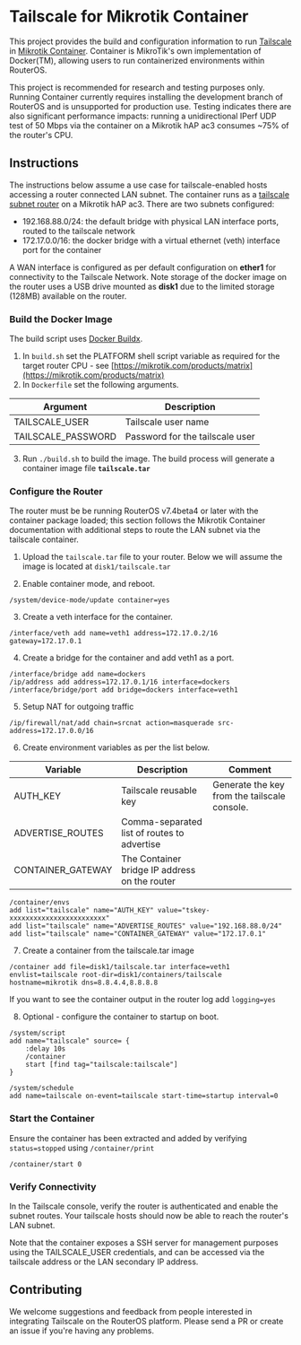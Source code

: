 # Tailscale for Mikrotik Container

This project provides the build and configuration information to run [Tailscale](https://tailscale.com) in [Mikrotik Container](https://help.mikrotik.com/docs/display/ROS/Container). Container is MikroTik's own implementation of Docker(TM), allowing users to run containerized environments within RouterOS.

This project is recommended for research and testing purposes only. Running Container currently requires installing the development branch of RouterOS and is unsupported for production use. Testing indicates there are also significant performance impacts: running a unidirectional IPerf UDP test of 50 Mbps via the container on a Mikrotik hAP ac3 consumes ~75% of the router's CPU.

## Instructions

The instructions below assume a use case for tailscale-enabled hosts accessing a router connected LAN subnet. The container runs as a [tailscale subnet router](https://tailscale.com/kb/1019/subnets/) on a Mikrotik hAP ac3. There are two subnets configured:

* 192.168.88.0/24: the default bridge with physical LAN interface ports, routed to the tailscale network
* 172.17.0.0/16: the docker bridge with a virtual ethernet (veth) interface port for the container

A WAN interface is configured as per default configuration on **ether1** for connectivity to the Tailscale Network. Note storage of the docker image on the router uses a USB drive mounted as **disk1** due to the limited storage (128MB) available on the router.

### Build the Docker Image

The build script uses [Docker Buildx](https://docs.docker.com/buildx/working-with-buildx/).

1. In `build.sh` set the PLATFORM shell script variable as required for the target router CPU - see [https://mikrotik.com/products/matrix](https://mikrotik.com/products/matrix)
2. In `Dockerfile` set the following arguments.

| Argument           | Description                     |
| ------------------ | ------------------------------- |
| TAILSCALE_USER     | Tailscale user name             |
| TAILSCALE_PASSWORD | Password for the tailscale user |

3. Run `./build.sh` to build the image. The build process will generate a container image file **`tailscale.tar`**

### Configure the Router

The router must be be running  RouterOS v7.4beta4 or later with the container package loaded; this section follows the Mikrotik Container documentation with additional steps to route the LAN subnet via the tailscale container.

1. Upload the `tailscale.tar` file to your router. Below we will assume the image is located at `disk1/tailscale.tar`

2. Enable container mode, and reboot.

```
/system/device-mode/update container=yes
```

3. Create a veth interface for the container.

```
/interface/veth add name=veth1 address=172.17.0.2/16 gateway=172.17.0.1
```

4. Create a bridge for the container and add veth1 as a port.

```
/interface/bridge add name=dockers
/ip/address add address=172.17.0.1/16 interface=dockers
/interface/bridge/port add bridge=dockers interface=veth1
```

5. Setup NAT for outgoing traffic

```
/ip/firewall/nat/add chain=srcnat action=masquerade src-address=172.17.0.0/16
```

6. Create environment variables as per the list below.

| Variable          | Description                                   | Comment                                      |
| ----------------- | --------------------------------------------- | -------------------------------------------- |
| AUTH_KEY          | Tailscale reusable key                        | Generate the key from the tailscale console. |
| ADVERTISE_ROUTES  | Comma-separated list of routes to advertise   |                                              |
| CONTAINER_GATEWAY | The Container bridge IP address on the router |                                              |

```
/container/envs
add list="tailscale" name="AUTH_KEY" value="tskey-xxxxxxxxxxxxxxxxxxxxxxxx"
add list="tailscale" name="ADVERTISE_ROUTES" value="192.168.88.0/24"
add list="tailscale" name="CONTAINER_GATEWAY" value="172.17.0.1"
```

7. Create a container from the tailscale.tar image

```
/container add file=disk1/tailscale.tar interface=veth1 envlist=tailscale root-dir=disk1/containers/tailscale hostname=mikrotik dns=8.8.4.4,8.8.8.8
```

If you want to see the container output in the router log add `logging=yes` 

8. Optional - configure the container to startup on boot.

```
/system/script
add name="tailscale" source= {
    :delay 10s
    /container
    start [find tag="tailscale:tailscale"]
}

/system/schedule
add name=tailscale on-event=tailscale start-time=startup interval=0
```

### Start the Container

Ensure the container has been extracted and added by verifying `status=stopped` using `/container/print` 

```
/container/start 0
```

### Verify Connectivity

In the Tailscale console, verify the router is authenticated and enable the subnet routes. Your tailscale hosts should now be able to reach the router's LAN subnet. 

Note that the container exposes a SSH server for management purposes using the TAILSCALE_USER credentials, and can be accessed via the tailscale address or the LAN secondary IP address.

## Contributing

We welcome suggestions and feedback from people interested in integrating Tailscale on the RouterOS platform. Please send a PR or create an issue if you're having any problems.



